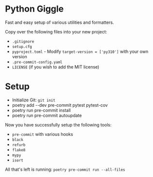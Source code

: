 # Python Giggle
Fast and easy setup of various utilities and formatters.

Copy over the following files into your new project:
- `.gitignore`
- `setup.cfg`
- `pyproject.toml` - Modify `target-version = ['py310']` with your own version
- `.pre-commit-config.yaml`
- `LICENSE` (if you wish to add the MIT license)

# Setup
- Initialize Git: `git init`
- poetry add --dev pre-commit pytest pytest-cov
- poetry run pre-commit install
- poetry run pre-commit autoupdate

Now you have successfully setup the following tools:
- `pre-commit` with various hooks
- `black`
- `refurb`
- `flake8`
- `mypy`
- `isort`

All that's left is running:
`poetry pre-commit run --all-files`
